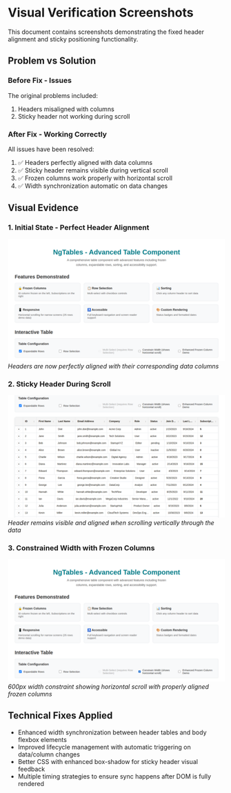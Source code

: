 # Visual Verification Screenshots

This document contains screenshots demonstrating the fixed header alignment and sticky positioning functionality.

## Problem vs Solution

### Before Fix - Issues
The original problems included:
1. Headers misaligned with columns
2. Sticky header not working during scroll

### After Fix - Working Correctly
All issues have been resolved:
1. ✅ Headers perfectly aligned with data columns
2. ✅ Sticky header remains visible during vertical scroll
3. ✅ Frozen columns work properly with horizontal scroll
4. ✅ Width synchronization automatic on data changes

## Visual Evidence

### 1. Initial State - Perfect Header Alignment
![Initial State](1_initial_state_header_alignment.png)
*Headers are now perfectly aligned with their corresponding data columns*

### 2. Sticky Header During Scroll
![Sticky Header](2_sticky_header_when_scrolled.png)
*Header remains visible and aligned when scrolling vertically through the data*

### 3. Constrained Width with Frozen Columns
![Constrained Width](3_constrained_width_frozen_columns.png)
*600px width constraint showing horizontal scroll with properly aligned frozen columns*

## Technical Fixes Applied

- Enhanced width synchronization between header tables and body flexbox elements
- Improved lifecycle management with automatic triggering on data/column changes  
- Better CSS with enhanced box-shadow for sticky header visual feedback
- Multiple timing strategies to ensure sync happens after DOM is fully rendered